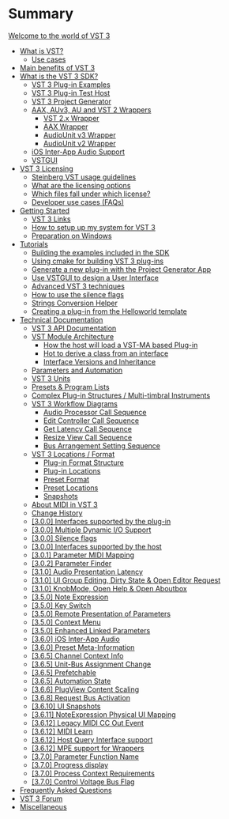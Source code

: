 # Summary

[Welcome to the world of VST 3](pages/README.md)

- [What is VST?](pages/What+is+VST/Index.md)
	- [Use cases](pages/What+is+VST/Use+cases.md)
- [Main benefits of VST 3](pages/Main+benefits+of+VST+3/Index.md)
- [What is the VST 3 SDK?](pages/What+is+the+VST+3+SDK/Index.md)
	- [VST 3 Plug-in Examples](pages/What+is+the+VST+3+SDK/Plug-in+Examples.md)
	- [VST 3 Plug-in Test Host](pages/What+is+the+VST+3+SDK/Plug-in+Test+Host.md)
	- [VST 3 Project Generator](pages/What+is+the+VST+3+SDK/Project+Generator.md)
	- [AAX, AUv3, AU and VST 2 Wrappers](pages/What+is+the+VST+3+SDK/Wrappers/Index.md)
		- [VST 2.x Wrapper](pages/What+is+the+VST+3+SDK/Wrappers/VST+2+Wrapper.md)
		- [AAX Wrapper](pages/What+is+the+VST+3+SDK/Wrappers/AAX+Wrapper.md)
		- [AudioUnit v3 Wrapper](pages/What+is+the+VST+3+SDK/Wrappers/AUv3+Wrapper.md)
		- [AudioUnit v2 Wrapper](pages/What+is+the+VST+3+SDK/Wrappers/AUv2+Wrapper.md)
	- [iOS Inter-App Audio Support](pages/What+is+the+VST+3+SDK/iOS+Inter-App+Audio+support.md)
	- [VSTGUI](pages/What+is+the+VST+3+SDK/VSTGUI.md)
- [VST 3 Licensing](pages/VST+3+Licensing/Index.md)
	- [Steinberg VST usage guidelines](pages/VST+3+Licensing/Usage+guidelines.md)
	- [What are the licensing options](pages/VST+3+Licensing/What+are+the+licensing+options.md)
	- [Which files fall under which license?](pages/VST+3+Licensing/Which+files+fall+under+which+license.md)
	- [Developer use cases (FAQs)](pages/VST+3+Licensing/Developer+use+cases.md)
- [Getting Started](pages/Getting+Started/Index.md)
	- [VST 3 Links](pages/Getting+Started/Links.md)
	- [How to setup up my system for VST 3](pages/Getting+Started/How+to+setup+my+system.md)
	- [Preparation on Windows](pages/Getting+Started/Preparation+on+Windows.md)
- [Tutorials](pages/Tutorials/Index.md)
	- [Building the examples included in the SDK](pages/Tutorials/Building+the+examples+included+in+the+SDK.md)
	- [Using cmake for building VST 3 plug-ins](pages/Tutorials/Using+cmake+for+building+plug-ins.md)
	- [Generate a new plug-in with the Project Generator App](pages/Tutorials/Generate+new+plug-in+with+Project+Generator.md)
	- [Use VSTGUI to design a User Interface](pages/Tutorials/Use+VSTGUI+to+design+a+UI.md)
	- [Advanced VST 3 techniques](pages/Tutorials/Advanced+VST+3+techniques.md)
	- [How to use the silence flags](pages/Tutorials/How+to+use+the+silence+flags.md)
	- [Strings Conversion Helper](pages/Tutorials/Strings+Conversion+Helper.md)
	- [Creating a plug-in from the Helloworld template](pages/Tutorials/Creating+a+plug-in+from+the+Helloworld+template.md)
- [Technical Documentation](pages/Technical+Documentation/Index.md)
	- [VST 3 API Documentation](pages/Technical+Documentation/API+Documentation/Index.md)
	- [VST Module Architecture](pages/Technical+Documentation/VST+Module+Architecture/Index.md)
		- [How the host will load a VST-MA based Plug-in](pages/Technical+Documentation/VST+Module+Architecture/Loading.md)
		- [Hot to derive a class from an interface](pages/Technical+Documentation/VST+Module+Architecture/Derive+From+Interface.md)
		- [Interface Versions and Inheritance](pages/Technical+Documentation/VST+Module+Architecture/Interface+Versions+and+Inheritance.md)
	- [Parameters and Automation](pages/Technical+Documentation/Parameters+Automation/Index.md)
	- [VST 3 Units](pages/Technical+Documentation/VST+3+Units/Index.md)
	- [Presets & Program Lists](pages/Technical+Documentation/Presets+Program+Lists/Index.md)
	- [Complex Plug-in Structures / Multi-timbral Instruments](pages/Technical+Documentation/Complex+Structures/Index.md)
	- [VST 3 Workflow Diagrams](pages/Technical+Documentation/Workflow+Diagrams/Index.md)
		- [Audio Processor Call Sequence](pages/Technical+Documentation/Workflow+Diagrams/Audio+Processor+Call+Sequence.md)
		- [Edit Controller Call Sequence](pages/Technical+Documentation/Workflow+Diagrams/Edit+Controller+Call+Sequence.md)
		- [Get Latency Call Sequence](pages/Technical+Documentation/Workflow+Diagrams/Get+Latency+Call+Sequence.md)
		- [Resize View Call Sequence](pages/Technical+Documentation/Workflow+Diagrams/Resize+View+Call+Sequence.md)
		- [Bus Arrangement Setting Sequence](pages/Technical+Documentation/Workflow+Diagrams/Bus+Arrangement+Setting+Sequence.md)
	- [VST 3 Locations / Format](pages/Technical+Documentation/Locations+Format/Index.md)
		- [Plug-in Format Structure](pages/Technical+Documentation/Locations+Format/Plugin+Format.md)
		- [Plug-in Locations](pages/Technical+Documentation/Locations+Format/Plugin+Locations.md)
		- [Preset Format](pages/Technical+Documentation/Locations+Format/Preset+Format.md)
		- [Preset Locations](pages/Technical+Documentation/Locations+Format/Preset+Locations.md)
		- [Snapshots](pages/Technical+Documentation/Locations+Format/Snapshots.md)
	- [About MIDI in VST 3](pages/Technical+Documentation/About+MIDI/Index.md)
	- [Change History](pages/Technical+Documentation/Change+History/Index.md)
	- [[3.0.0] Interfaces supported by the plug-in](pages/Technical+Documentation/Change+History/3.0.0/Plug+in+Interfaces.md)
	- [[3.0.0] Multiple Dynamic I/O Support](pages/Technical+Documentation/Change+History/3.0.0/Multiple+Dynamic+IO.md)
	- [[3.0.0] Silence flags](pages/Technical+Documentation/Change+History/3.0.0/Silence+flags.md)
	- [[3.0.0] Interfaces supported by the host](pages/Technical+Documentation/Change+History/3.0.0/Host+Interfaces.md)
	- [[3.0.1] Parameter MIDI Mapping](pages/Technical+Documentation/Change+History/3.0.1/IMidiMapping.md)
	- [[3.0.2] Parameter Finder](pages/Technical+Documentation/Change+History/3.0.2/IParameterFinder.md)
	- [[3.1.0] Audio Presentation Latency](pages/Technical+Documentation/Change+History/3.1.0/IAudioPresentationLatency.md)
	- [[3.1.0] UI Group Editing, Dirty State & Open Editor Request](pages/Technical+Documentation/Change+History/3.1.0/IComponentHandler2.md)
	- [[3.1.0] KnobMode, Open Help & Open Aboutbox](pages/Technical+Documentation/Change+History/3.1.0/IEditController2.md)
	- [[3.5.0] Note Expression](pages/Technical+Documentation/Change+History/3.5.0/INoteExpressionController.md)
	- [[3.5.0] Key Switch](pages/Technical+Documentation/Change+History/3.5.0/IKeyswitchController.md)
	- [[3.5.0] Remote Presentation of Parameters](pages/Technical+Documentation/Change+History/3.5.0/IXmlRepresentationController.md)
	- [[3.5.0] Context Menu](pages/Technical+Documentation/Change+History/3.5.0/IComponentHandler3.md)
	- [[3.5.0] Enhanced Linked Parameters](pages/Technical+Documentation/Change+History/3.5.0/IEditControllerHostEditing.md)
	- [[3.6.0] iOS Inter-App Audio](pages/Technical+Documentation/Change+History/3.6.0/IAA.md)
	- [[3.6.0] Preset Meta-Information](pages/Technical+Documentation/Change+History/3.6.0/IStreamAttributes.md)
	- [[3.6.5] Channel Context Info](pages/Technical+Documentation/Change+History/3.6.5/IInfoListener.md)
	- [[3.6.5] Unit-Bus Assignment Change](pages/Technical+Documentation/Change+History/3.6.5/IUnitHandler2.md)
	- [[3.6.5] Prefetchable](pages/Technical+Documentation/Change+History/3.6.5/IPrefetchableSupport.md)
	- [[3.6.5] Automation State](pages/Technical+Documentation/Change+History/3.6.5/IAutomationState.md)
	- [[3.6.6] PlugView Content Scaling](pages/Technical+Documentation/Change+History/3.6.6/IPlugViewContentScaleSupport.md)
	- [[3.6.8] Request Bus Activation](pages/Technical+Documentation/Change+History/3.6.8/IComponentHandlerBusActivation.md)
	- [[3.6.10] UI Snapshots](pages/Technical+Documentation/Change+History/3.6.10/UI+Snapshots.md)
	- [[3.6.11] NoteExpression Physical UI Mapping](pages/Technical+Documentation/Change+History/3.6.11/INoteExpressionPhysicalUIMapping)
	- [[3.6.12] Legacy MIDI CC Out Event](pages/Technical+Documentation/Change+History/3.6.12/LegacyMIDICCOutEvent.md)
	- [[3.6.12] MIDI Learn](pages/Technical+Documentation/Change+History/3.6.12/IMidiLearn.md)
	- [[3.6.12] Host Query Interface support](pages/Technical+Documentation/Change+History/3.6.12/IPlugInterfaceSupport.md)
	- [[3.6.12] MPE support for Wrappers](pages/Technical+Documentation/Change+History/3.6.12/IVst3WrapperMPESupport.md)
	- [[3.7.0] Parameter Function Name](pages/Technical+Documentation/Change+History/3.7.0/IParameterFunctionName.md)
	- [[3.7.0] Progress display](pages/Technical+Documentation/Change+History/3.7.0/IProgress.md)
	- [[3.7.0] Process Context Requirements](pages/Technical+Documentation/Change+History/3.7.0/IProcessContextRequirements.md)
	- [[3.7.0] Control Voltage Bus Flag](pages/Technical+Documentation/Change+History/3.7.0/Control+Voltage.md)
- [Frequently Asked Questions](pages/FAQ/Index.md)
- [VST 3 Forum](pages/Forum/Index.md)
- [Miscellaneous](pages/Miscellaneous/Index.md)
